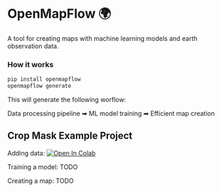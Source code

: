 # OpenMapFlow 🌍
A tool for creating maps with machine learning models and earth observation data.


### How it works
```bash
pip install openmapflow
openmapflow generate
```
This will generate the following worflow: 

Data processing pipeline ➡ ML model training ➡ Efficient map creation

## Crop Mask Example Project

Adding data: [![Open In Colab](https://colab.research.google.com/assets/colab-badge.svg)](https://colab.research.google.com/github/nasaharvest/openmapflow/blob/main/crop-mask-example/notebooks/new_data.ipynb) 

Training a model: TODO

Creating a map: TODO